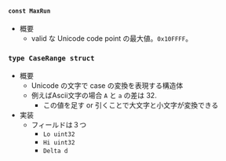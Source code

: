 #### `const MaxRun`

- 概要
    - valid な Unicode code point の最大値。`0x10FFFF`。

### `type CaseRange struct`

- 概要
    - Unicode の文字で case の変換を表現する構造体
    - 例えばAscii文字の場合 `A` と `a` の差は 32. 
        - この値を足す or 引くことで大文字と小文字が変換できる
- 実装
    - フィールドは３つ
        - `Lo uint32`
        - `Hi uint32`
        - `Delta d`
